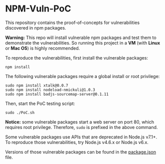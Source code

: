 # NPM-Vuln-PoC
This repository contains the proof-of-concepts for vulnerabilities discovered in npm packages. 

**Warning:** This repo will install vulnerable npm packages and test them to demonstrate the vulnerabilities. So running this project in a **VM** (with **Linux** or **Mac OS**) is highly recommended.

To reproduce the vulnerabilities, first install the vulnerable packages: 

```
npm install
```

The following vulnerable packages require a global install or root privilege:

```
sudo npm install xtalk@0.0.7
sudo npm install nodeload-nmickuli@1.0.3
sudo npm install badjs-sourcemap-server@0.1.11
```

Then, start the PoC testing script:

```
sudo ./PoC.sh
```

**Notice:** some vulnerable packages start a web server on port 80, which requires root privilege. Therefore, ```sudo``` is prefixed in the above command.

Some vulnerable packages use APIs that are deprecated in Node.js v7.1+. To reproduce those vulnerabilities, try Node.js v4.6.x or Node.js v6.x.

Versions of those vulnerable packages can be found in the [package.json](package.json) file.
